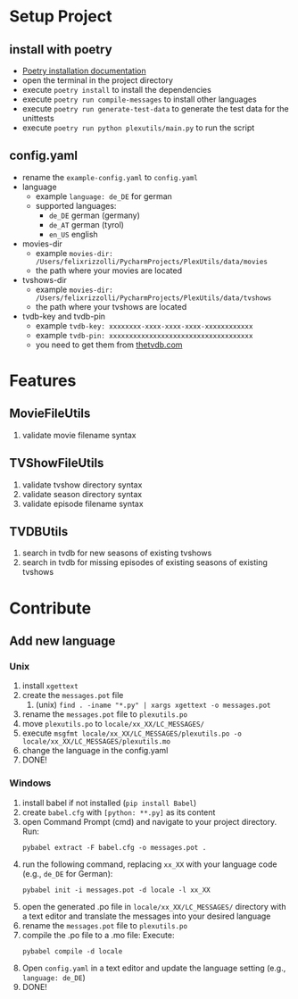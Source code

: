 # Setup Project
## install with poetry 
- [Poetry installation documentation](https://python-poetry.org/docs/#installation)
- open the terminal in the project directory
- execute `poetry install` to install the dependencies
- execute `poetry run compile-messages` to install other languages
- execute `poetry run generate-test-data` to generate the test data for the unittests
- execute `poetry run python plexutils/main.py` to run the script


## config.yaml
- rename the `example-config.yaml` to `config.yaml`
- language
  - example `language: de_DE` for german
  - supported languages:
    - `de_DE` german (germany)
    - `de_AT` german (tyrol)
    - `en_US` english
- movies-dir
  - example `movies-dir: /Users/felixrizzolli/PycharmProjects/PlexUtils/data/movies`
  - the path where your movies are located
- tvshows-dir
  - example `movies-dir: /Users/felixrizzolli/PycharmProjects/PlexUtils/data/tvshows`
  - the path where your tvshows are located
- tvdb-key and tvdb-pin
  - example `tvdb-key: xxxxxxxx-xxxx-xxxx-xxxx-xxxxxxxxxxxx`
  - example `tvdb-pin: xxxxxxxxxxxxxxxxxxxxxxxxxxxxxxxxxxxx`
  - you need to get them from [thetvdb.com](https://thetvdb.com/api-information)

# Features
## MovieFileUtils
1. validate movie filename syntax

## TVShowFileUtils
1. validate tvshow directory syntax
2. validate season directory syntax
3. validate episode filename syntax

## TVDBUtils
1. search in tvdb for new seasons of existing tvshows
2. search in tvdb for missing episodes of existing seasons of existing tvshows

# Contribute
## Add new language
### Unix
1. install `xgettext`
2. create the `messages.pot` file
   1. (unix) `find . -iname "*.py" | xargs xgettext -o messages.pot`
3. rename the `messages.pot` file to `plexutils.po`
4. move `plexutils.po` to `locale/xx_XX/LC_MESSAGES/`
5. execute `msgfmt locale/xx_XX/LC_MESSAGES/plexutils.po -o locale/xx_XX/LC_MESSAGES/plexutils.mo`
6. change the language in the config.yaml
7. DONE!
### Windows
1. install babel if not installed (`pip install Babel`)
2. create `babel.cfg` with `[python: **.py]` as its content
3. open Command Prompt (cmd) and navigate to your project directory. Run:
   ```
   pybabel extract -F babel.cfg -o messages.pot .
   ```
4. run the following command, replacing `xx_XX` with your language code (e.g., `de_DE` for German):
   ```
   pybabel init -i messages.pot -d locale -l xx_XX
   ```
5. open the generated .po file in `locale/xx_XX/LC_MESSAGES/` directory with a text editor and translate the messages into your desired language
6. rename the `messages.pot` file to `plexutils.po`
7. compile the .po file to a .mo file:
   Execute:
   ```
   pybabel compile -d locale
   ```
8. Open `config.yaml` in a text editor and update the language setting (e.g., `language: de_DE`)
9. DONE!
